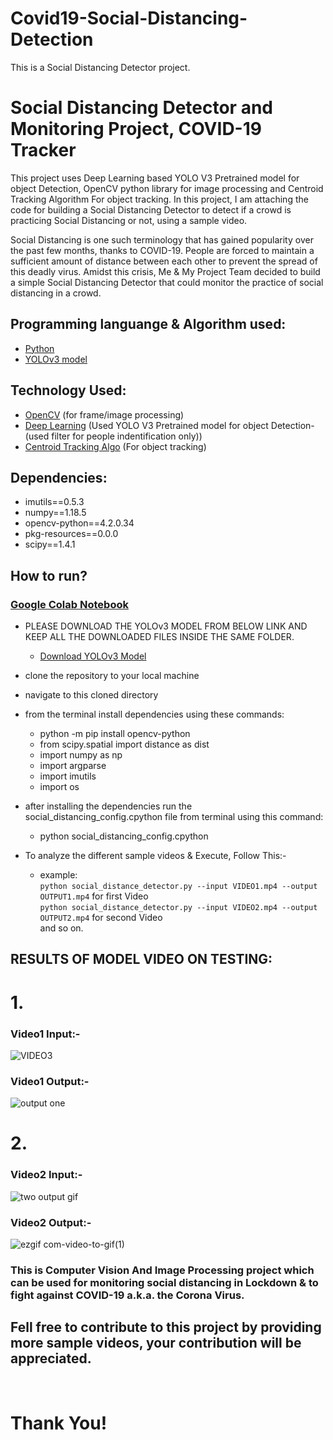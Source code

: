 # Covid19-Social-Distancing-Detection
 This is a Social Distancing Detector project.

# Social Distancing Detector and Monitoring Project, COVID-19 Tracker
This project uses Deep Learning based YOLO V3 Pretrained model for object Detection, OpenCV python library for image processing and Centroid Tracking Algorithm For object  tracking. In this project, I am attaching the code for building a Social Distancing Detector to detect if a crowd is practicing Social Distancing or not, using a sample video.

Social Distancing is one such terminology that has gained popularity over the past few months, thanks to COVID-19. People are forced to maintain a sufficient amount of distance between each other to prevent the spread of this deadly virus. Amidst this crisis, Me & My Project Team decided to build a simple Social Distancing Detector that could monitor the practice of social distancing in a crowd.

## Programming languange & Algorithm used:
- [Python](https://www.python.org/)
- [YOLOv3 model](https://machinelearningmastery.com/how-to-perform-object-detection-with-yolov3-in-keras/)

## Technology Used:
- [OpenCV](https://opencv.org/) (for frame/image processing)
- [Deep Learning](https://machinelearningmastery.com/what-is-deep-learning/) (Used YOLO V3 Pretrained model for object Detection-(used filter for people indentification only))
- [Centroid Tracking Algo](https://en.wikipedia.org/wiki/Track_algorithm) (For object  tracking)

## Dependencies:
- imutils==0.5.3
- numpy==1.18.5
- opencv-python==4.2.0.34
- pkg-resources==0.0.0
- scipy==1.4.1

## How to run?
### [Google Colab Notebook](https://colab.research.google.com/drive/1R4maYW9mIB1WcKtrvqNdVybC4OacyAMI?usp=sharing)

- PLEASE DOWNLOAD THE YOLOv3 MODEL FROM BELOW LINK AND KEEP ALL THE DOWNLOADED FILES INSIDE THE SAME FOLDER.
   - [Download YOLOv3 Model](https://drive.google.com/drive/folders/1s5yXMDwjcUsfX5VxuFFAZrPIjkbiQ7h6)
  
- clone the repository to your local machine
- navigate to this cloned directory
- from the terminal install dependencies using these commands:
  - python -m pip install opencv-python
  - from scipy.spatial import distance as dist
  - import numpy as np
  - import argparse
  - import imutils
  - import os
- after installing the dependencies run the <span>social_distancing_config.cpython</span> file from terminal using this command:
  - python <span>social_distancing_config.cpython</span>
- To analyze the different sample videos & Execute, Follow This:-
  - example: <br/>
    `python social_distance_detector.py --input VIDEO1.mp4 --output OUTPUT1.mp4` for first Video <br/>
    `python social_distance_detector.py --input VIDEO2.mp4 --output OUTPUT2.mp4` for second Video <br/>
    and so on.

## RESULTS OF MODEL VIDEO ON TESTING:

# 1. 

### Video1 Input:-

![VIDEO3](https://user-images.githubusercontent.com/56020385/118154372-97063e80-b434-11eb-82dc-6b6418ea503b.gif)

### Video1 Output:-

![output one](https://user-images.githubusercontent.com/56020385/118194770-8f13c200-b467-11eb-8948-f65c5946fdce.gif)

# 2. 

### Video2 Input:-

![two output gif](https://user-images.githubusercontent.com/56020385/118197367-6a6e1900-b46c-11eb-917c-203be17b8d9e.gif)

### Video2 Output:-

![ezgif com-video-to-gif(1)](https://user-images.githubusercontent.com/56020385/118197688-0bf56a80-b46d-11eb-8ab1-33b052266767.gif)


### This is Computer Vision And Image Processing project which can be used for monitoring social distancing in Lockdown & to fight against COVID-19 a.k.a. the Corona Virus.
## Fell free to contribute to this project by providing more sample videos, your contribution will be appreciated.

<br/>

# Thank You!
